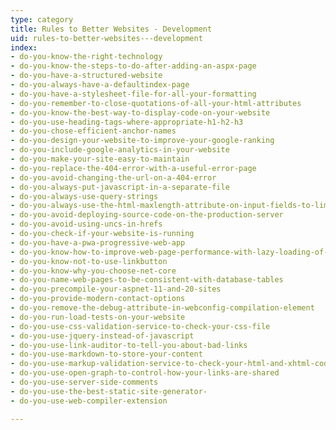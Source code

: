 ```yaml
---
type: category
title: Rules to Better Websites - Development
uid: rules-to-better-websites---development
index:
- do-you-know-the-right-technology
- do-you-know-the-steps-to-do-after-adding-an-aspx-page
- do-you-have-a-structured-website
- do-you-always-have-a-defaultindex-page
- do-you-have-a-stylesheet-file-for-all-your-formatting
- do-you-remember-to-close-quotations-of-all-your-html-attributes
- do-you-know-the-best-way-to-display-code-on-your-website
- do-you-use-heading-tags-where-appropriate-h1-h2-h3
- do-you-chose-efficient-anchor-names
- do-you-design-your-website-to-improve-your-google-ranking
- do-you-include-google-analytics-in-your-website
- do-you-make-your-site-easy-to-maintain
- do-you-replace-the-404-error-with-a-useful-error-page
- do-you-avoid-changing-the-url-on-a-404-error
- do-you-always-put-javascript-in-a-separate-file
- do-you-always-use-query-strings
- do-you-always-use-the-html-maxlength-attribute-on-input-fields-to-limit-number-of-characters-to-the-length-of-the-field-in-the-table
- do-you-avoid-deploying-source-code-on-the-production-server
- do-you-avoid-using-uncs-in-hrefs
- do-you-check-if-your-website-is-running
- do-you-have-a-pwa-progressive-web-app
- do-you-know-how-to-improve-web-page-performance-with-lazy-loading-of-media-assets
- do-you-know-not-to-use-linkbutton
- do-you-know-why-you-choose-net-core
- do-you-name-web-pages-to-be-consistent-with-database-tables
- do-you-precompile-your-aspnet-11-and-20-sites
- do-you-provide-modern-contact-options
- do-you-remove-the-debug-attribute-in-webconfig-compilation-element
- do-you-run-load-tests-on-your-website
- do-you-use-css-validation-service-to-check-your-css-file
- do-you-use-jquery-instead-of-javascript
- do-you-use-link-auditor-to-tell-you-about-bad-links
- do-you-use-markdown-to-store-your-content
- do-you-use-markup-validation-service-to-check-your-html-and-xhtml-code
- do-you-use-open-graph-to-control-how-your-links-are-shared
- do-you-use-server-side-comments
- do-you-use-the-best-static-site-generator-
- do-you-use-web-compiler-extension

---
```




